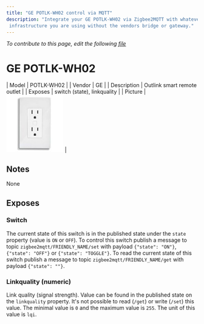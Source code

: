```yaml
---
title: "GE POTLK-WH02 control via MQTT"
description: "Integrate your GE POTLK-WH02 via Zigbee2MQTT with whatever smart home
 infrastructure you are using without the vendors bridge or gateway."
---
```


*To contribute to this page, edit the following
[file](https://github.com/Koenkk/zigbee2mqtt.io/blob/master/docs/devices/POTLK-WH02.md)*

# GE POTLK-WH02

| Model | POTLK-WH02  |
| Vendor  | GE  |
| Description | Outlink smart remote outlet |
| Exposes | switch (state), linkquality |
| Picture | ![GE POTLK-WH02](../../public/images/devices/POTLK-WH02.jpg) |

## Notes

None


## Exposes

### Switch 
The current state of this switch is in the published state under the `state` property (value is `ON` or `OFF`).
To control this switch publish a message to topic `zigbee2mqtt/FRIENDLY_NAME/set` with payload `{"state": "ON"}`, `{"state": "OFF"}` or `{"state": "TOGGLE"}`.
To read the current state of this switch publish a message to topic `zigbee2mqtt/FRIENDLY_NAME/get` with payload `{"state": ""}`.

### Linkquality (numeric)
Link quality (signal strength).
Value can be found in the published state on the `linkquality` property.
It's not possible to read (`/get`) or write (`/set`) this value.
The minimal value is `0` and the maximum value is `255`.
The unit of this value is `lqi`.

